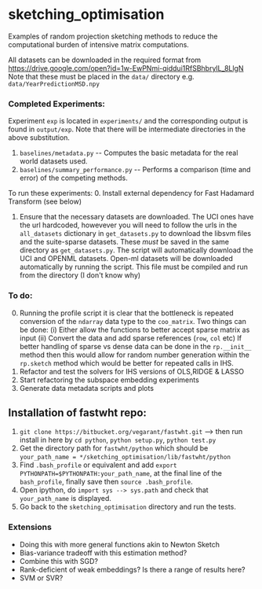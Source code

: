 # sketching_optimisation

Examples of random projection sketching methods to reduce the computational
burden of intensive matrix computations.

All datasets can be downloaded in the required format from https://drive.google.com/open?id=1w-EwPNmi-qiddui1RfSBhbrylL_8LlgN
Note that these must be placed in the `data/` directory e.g. `data/YearPredictionMSD.npy` 

### Completed Experiments:
Experiment `exp` is located in `experiments/` and the corresponding output is found in
`output/exp`.
Note that there will be intermediate directories in the above substitution.
1. `baselines/metadata.py` -- Computes the basic metadata for the real world datasets used.
2. `baselines/summary_performance.py` -- Performs a comparison (time and error) of the competing methods.

To run these experiments:
0. Install external dependency for Fast Hadamard Transform (see below)
1. Ensure that the necessary datasets are downloaded.  The UCI ones have the url hardcoded,
howevever you will need to follow the urls in the `all_datasets` dictionary in `get_datasets.py`
to download the libsvm files and the suite-sparse datasets.
These *must* be saved in the same directory as `get_datasets.py`.
The script will automatically download the UCI and OPENML datasets.
Open-ml datasets will be downloaded automatically by running the script.
This file must be compiled and run from the directory (I don't know why)

### To do:

0. Running the profile script it is clear that the bottleneck is repeated
conversion of the `ndarray` data type to the `coo_matrix`.
Two things can be done:
(i) Either allow the functions to better accept sparse matrix as input
(ii) Convert the data and add sparse references (`row`, `col` etc)
If better handling of sparse vs dense data can be done in the `rp.__init__`
method then this would allow for random number generation within the `rp.sketch`
method which would be better for repeated calls in IHS.
1. Refactor and test the solvers for IHS versions of OLS,RIDGE & LASSO
2. Start refactoring the subspace embedding experiments
3. Generate data metadata scripts and plots

## Installation of fastwht repo:
<!-- 1. `git clone` the repo
2. `cd matrix_sketching`
3. `pip install -r requirements.txt`
4. `cd matrix_sketching/lib` -->
1. `git clone https://bitbucket.org/vegarant/fastwht.git` --> then run install
in here by `cd python`, `python setup.py`, `python test.py`
1. Get the directory path for `fastwht/python` which should be `your_path_name =
*/sketching_optimisation/lib/fastwht/python`
3. Find `.bash_profile` or equivalent and add `export PYTHONPATH=$PYTHONPATH:your_path_name`,
at the final line of the `bash_profile`, finally save then `source .bash_profile`.
4. Open ipython, do `import sys --> sys.path` and check that `your_path_name`
is displayed.
5. Go back to the `sketching_optimisation` directory and run the tests.

### Extensions
- Doing this with more general functions akin to Newton Sketch
- Bias-variance tradeoff with this estimation method?
- Combine this with SGD?
- Rank-deficient of weak embeddings? Is there a range of results here?
- SVM or SVR?
